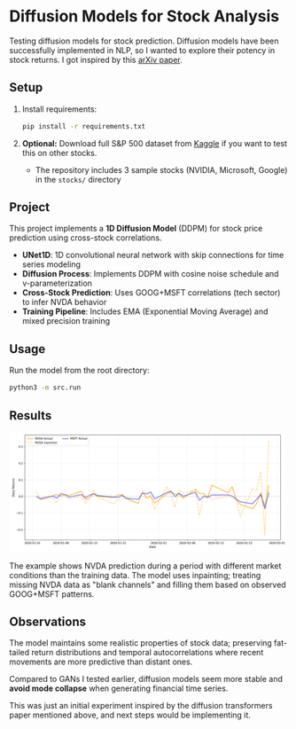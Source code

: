 # Diffusion Models for Stock Analysis

Testing diffusion models for stock prediction. Diffusion models have been successfully implemented in NLP, so I wanted to explore their potency in stock returns. I got inspired by this [arXiv paper](https://arxiv.org/html/2402.06656v1).

## Setup

1. Install requirements:
   ```bash
   pip install -r requirements.txt
   ```

2. **Optional:** Download full S&P 500 dataset from [Kaggle](https://www.kaggle.com/datasets/camnugent/sandp500) if you want to test this on other stocks.
   - The repository includes 3 sample stocks (NVIDIA, Microsoft, Google) in the `stocks/` directory

## Project

This project implements a **1D Diffusion Model** (DDPM) for stock price prediction using cross-stock correlations.

- **UNet1D**: 1D convolutional neural network with skip connections for time series modeling
- **Diffusion Process**: Implements DDPM with cosine noise schedule and v-parameterization  
- **Cross-Stock Prediction**: Uses GOOG+MSFT correlations (tech sector) to infer NVDA behavior
- **Training Pipeline**: Includes EMA (Exponential Moving Average) and mixed precision training

## Usage

Run the model from the root directory:
```bash
python3 -m src.run
```

## Results

![NVDA vs MSFT Inpainting Results](imgs/nvda_msft_inpaint.png)

The example shows NVDA prediction during a period with different market conditions than the training data. The model uses inpainting; treating missing NVDA data as "blank channels" and filling them based on observed GOOG+MSFT patterns.

## Observations

The model maintains some realistic properties of stock data; preserving fat-tailed return distributions and temporal autocorrelations where recent movements are more predictive than distant ones.

Compared to GANs I tested earlier, diffusion models seem more stable and **avoid mode collapse** when generating financial time series.

This was just an initial experiment inspired by the diffusion transformers paper mentioned above, and next steps would be implementing it.
